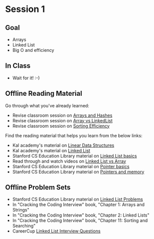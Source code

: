 # Session 1
## Goal
+ Arrays
+ Linked List
+ Big O and efficiency

## In Class
+ Wait for it! :-)

## Offline Reading Material
Go through what you've already learned:
+ Revise classroom session on [Arrays and Hashes](https://github.com/Ada-Developers-Academy/textbook-curriculum/blob/master/04-cs-fundamentals/classroom/01-Arrays-Hashes.md)
+ Revise classroom session on [Array vs LinkedList](https://drive.google.com/open?id=1-FASrGQ1o93yk2r6iqsra1marq-D8vXerHDYdPW0PO8)
+ Revise classroom session on [Sorting Efficiency](https://github.com/Ada-Developers-Academy/textbook-curriculum/blob/master/04-cs-fundamentals/classroom/03-Sorting-Efficiency.md)

Find the reading material that helps you learn from the below links:
+ Kal academy's material on [Linear Data Structures](https://drive.google.com/open?id=0BxHords9odw3cDhCdGMxcWFVRms)
+ Kal academy's material on [Linked List](https://drive.google.com/open?id=0BxHords9odw3am9SWEtGSkdrRTA)
+ Stanford CS Education Library material on [Linked List basics](http://cslibrary.stanford.edu/103/)
+ Read through and watch videos on [Linked List vs Array](http://www.geeksforgeeks.org/linked-list-vs-array/)
+ Stanford CS Education Library material on [Pointer basics](http://cslibrary.stanford.edu/106/)
+ Stanford CS Education Library material on [Pointers and memory](http://cslibrary.stanford.edu/102/)

## Offline Problem Sets
+ Stanford CS Education Library material on [Linked List Problems](http://cslibrary.stanford.edu/105/)
+ In "Cracking the Coding Interview" book, "Chapter 1: Arrays and Strings"
+ In "Cracking the Coding Interview" book, "Chapter 2: Linked Lists"
+ In "Cracking the Coding Interview" book, "Chapter 11: Sorting and Searching"
+ CareerCup [Linked List Interview Questions](https://www.careercup.com/page?pid=linked-lists-interview-questions)
